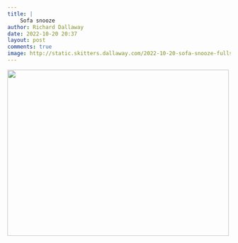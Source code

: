 ```yaml
---
title: |
    Sofa snooze
author: Richard Dallaway
date: 2022-10-20 20:37
layout: post
comments: true
image: http://static.skitters.dallaway.com/2022-10-20-sofa-snooze-fullsize-0.jpeg
---
```


<a href="http://static.skitters.dallaway.com/2022-10-20-sofa-snooze-fullsize-0.jpeg"><img src="http://static.skitters.dallaway.com/2022-10-20-sofa-snooze-thumb-0.jpeg" width="500" height="375"></a>



